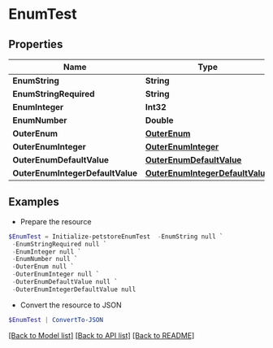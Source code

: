 # EnumTest
## Properties

Name | Type | Description | Notes
------------ | ------------- | ------------- | -------------
**EnumString** | **String** |  | [optional] 
**EnumStringRequired** | **String** |  | 
**EnumInteger** | **Int32** |  | [optional] 
**EnumNumber** | **Double** |  | [optional] 
**OuterEnum** | [**OuterEnum**](OuterEnum.md) |  | [optional] 
**OuterEnumInteger** | [**OuterEnumInteger**](OuterEnumInteger.md) |  | [optional] 
**OuterEnumDefaultValue** | [**OuterEnumDefaultValue**](OuterEnumDefaultValue.md) |  | [optional] 
**OuterEnumIntegerDefaultValue** | [**OuterEnumIntegerDefaultValue**](OuterEnumIntegerDefaultValue.md) |  | [optional] 

## Examples

- Prepare the resource
```powershell
$EnumTest = Initialize-petstoreEnumTest  -EnumString null `
 -EnumStringRequired null `
 -EnumInteger null `
 -EnumNumber null `
 -OuterEnum null `
 -OuterEnumInteger null `
 -OuterEnumDefaultValue null `
 -OuterEnumIntegerDefaultValue null
```

- Convert the resource to JSON
```powershell
$EnumTest | ConvertTo-JSON
```

[[Back to Model list]](../README.md#documentation-for-models) [[Back to API list]](../README.md#documentation-for-api-endpoints) [[Back to README]](../README.md)

